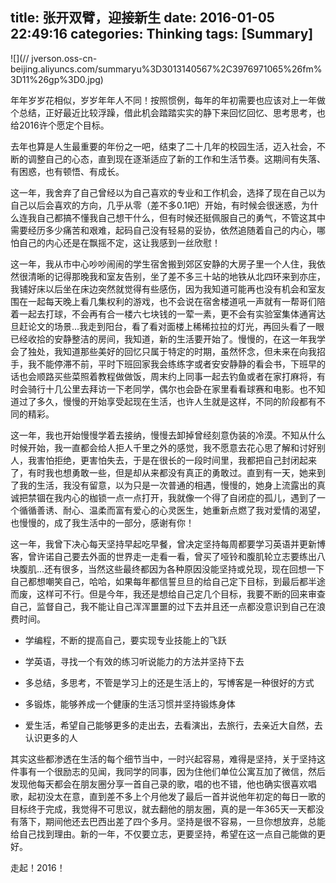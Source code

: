title: 张开双臂，迎接新生
date: 2016-01-05 22:49:16
categories: Thinking
tags: [Summary]
---

![](//
jverson.oss-cn-beijing.aliyuncs.com/summaryu%3D3013140567%2C3976971065%26fm%3D11%26gp%3D0.jpg)
<!-- more -->
年年岁岁花相似，岁岁年年人不同！按照惯例，每年的年初需要也应该对上一年做个总结，正好最近比较浮躁，借此机会踏踏实实的静下来回忆回忆、思考思考，也给2016许个愿定个目标。

去年也算是人生最重要的年份之一吧，结束了二十几年的校园生活，迈入社会，不断的调整自己的心态，直到现在逐渐适应了新的工作和生活节奏。这期间有失落、有困惑，也有顿悟、有成长。

这一年，我舍弃了自己曾经以为自己喜欢的专业和工作机会，选择了现在自己以为自己以后会喜欢的方向，几乎从零（差不多0.1吧）开始，有时候会很迷惑，为什么连我自己都搞不懂我自己想干什么，但有时候还挺佩服自己的勇气，不管这其中需要经历多少痛苦和艰难，起码自己没有轻易的妥协，依然追随着自己的内心，哪怕自己的内心还是在飘摇不定，这让我感到一丝欣慰！

这一年，我从市中心吵吵闹闹的学生宿舍搬到郊区安静的大房子里一个人住，我依然很清晰的记得那晚我和室友告别，坐了差不多三十站的地铁从北四环来到亦庄，我铺好床以后坐在床边突然就觉得有些感伤，因为我知道可能再也没有机会和室友围在一起每天晚上看几集权利的游戏，也不会说在宿舍楼道吼一声就有一帮哥们陪着一起去打球，不会再有合一楼六七块钱的一荤一素，更不会有实验室集体通宵达旦赶论文的场景...我走到阳台，看了看对面楼上稀稀拉拉的灯光，再回头看了一眼已经收拾的安静整洁的房间，我知道，新的生活要开始了。慢慢的，在这一年我学会了独处，我知道那些美好的回忆只属于特定的时期，虽然怀念，但未来在向我招手，我不能停滞不前，平时下班回家我会练练字或者安安静静的看会书，下班早的话也会顺路买些菜照着教程做做饭，周末约上同事一起去钓鱼或者在家打麻将，有时会骑行十几公里去拜访一下老同学，偶尔也会卧在家里看看球赛和电影。也不知道过了多久，慢慢的开始享受起现在生活，也许人生就是这样，不同的阶段都有不同的精彩。

这一年，我也开始慢慢学着去接纳，慢慢去卸掉曾经刻意伪装的冷漠。不知从什么时候开始，我一直都会给人拒人千里之外的感觉，我不愿意去花心思了解和讨好别人，我害怕拒绝，更害怕失去，于是在很长的一段时间里，我都把自己封闭起来了，有时我也想勇敢一些，但是却从来都没有真正的勇敢过。直到有一天，她来到了我的生活，我没有留意，以为只是一次普通的相遇，慢慢的，她身上流露出的真诚把禁锢在我内心的枷锁一点一点打开，我就像一个得了自闭症的孤儿，遇到了一个循循善诱、耐心、温柔而富有爱心的心灵医生，她重新点燃了我对爱情的渴望，也慢慢的，成了我生活中的一部分，感谢有你！

这一年，我曾下决心每天坚持早起吃早餐，曾决定坚持每周都要学习英语并更新博客，曾许诺自己要去外面的世界走一走看一看，曾买了哑铃和腹肌轮立志要练出八块腹肌...还有很多，当然这些最终都因为各种原因没能坚持或兑现，现在回想一下自己都想嘲笑自己，哈哈，如果每年都信誓旦旦的给自己定下目标，到最后都半途而废，这样可不行。但是今年，我还是想给自己定几个目标，我要不断的回来审查自己，监督自己，我不能让自己浑浑噩噩的过下去并且还一点都没意识到自己在浪费时间。

- 学编程，不断的提高自己，要实现专业技能上的飞跃

- 学英语，寻找一个有效的练习听说能力的方法并坚持下去

- 多总结，多思考，不管是学习上的还是生活上的，写博客是一种很好的方式

- 多锻炼，能够养成一个健康的生活习惯并坚持锻炼身体

- 爱生活，希望自己能够更多的走出去，去看演出，去旅行，去亲近大自然，去认识更多的人

其实这些都渗透在生活的每个细节当中，一时兴起容易，难得是坚持，关于坚持这件事有一个很励志的见闻，我同学的同事，因为住他们单位公寓互加了微信，然后发现他每天都会在朋友圈分享一首自己录的歌，唱的也不错，他也确实很喜欢唱歌，起初没太在意，直到差不多上个月他发了最后一首并说他年初定的每日一歌的目标终于完成，我觉得不可思议，就去翻他的朋友圈，真的是一年365天一天都没有落下，期间他还去巴西出差了四个多月。坚持是很不容易，一旦你想放弃，总能给自己找到理由。新的一年，不仅要立志，更要坚持，希望在这一点自己能做的更好。

走起！2016！
